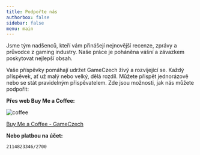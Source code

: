 ```yaml
---
title: Podpořte nás
authorbox: false
sidebar: false
menu: main
---
```


Jsme tým nadšenců, kteří vám přinášejí nejnovější recenze, zprávy a průvodce z gaming industry. Naše práce je poháněna vášní a závazkem poskytovat nejlepší obsah.

Vaše příspěvky pomáhají udržet GameCzech živý a rozvíjející se. Každý příspěvek, ať už malý nebo velký, dělá rozdíl. Můžete přispět jednorázově nebo se stát pravidelným přispěvatelem. Zde jsou možnosti, jak nás můžete podpořit:

**Přes web Buy Me a Coffee:**

![coffee](/img/coffeee.png)

[Buy Me a Coffee - GameCzech](https://www.buymeacoffee.com/gameczech)

**Nebo platbou na účet:**

    2114823346/2700
